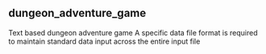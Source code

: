 ## dungeon_adventure_game
Text based dungeon adventure game
A specific data file format is required to maintain standard data input across the entire input file
